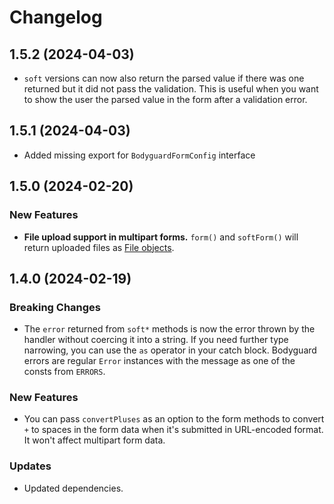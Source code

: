 # Changelog

## 1.5.2 (2024-04-03)

- `soft` versions can now also return the parsed value if there was one returned but it did not pass the validation. This is useful when you want to show the user the parsed value in the form after a validation error.

## 1.5.1 (2024-04-03)

- Added missing export for `BodyguardFormConfig` interface

## 1.5.0 (2024-02-20)

### New Features

- **File upload support in multipart forms.** `form()` and `softForm()` will return uploaded files as [File objects](https://developer.mozilla.org/en-US/docs/Web/API/File).

## 1.4.0 (2024-02-19)

### Breaking Changes

- The `error` returned from `soft*` methods is now the error thrown by the handler without coercing it into a string. If you need further type narrowing, you can use the `as` operator in your catch block. Bodyguard errors are regular `Error` instances with the message as one of the consts from `ERRORS`.

### New Features

- You can pass `convertPluses` as an option to the form methods to convert `+` to spaces in the form data when it's submitted in URL-encoded format. It won't affect multipart form data.

### Updates

- Updated dependencies.
